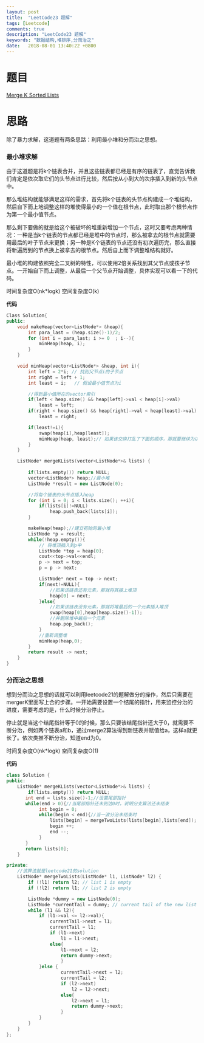```yaml
---
layout: post
title:  "LeetCode23 题解"
tags: [Leetcode]
comments: true
description: "LeetCode23 题解"
keywords: "数据结构,堆排序,分而治之"
date:   2018-08-01 13:40:22 +0800
---
```



# 题目 

[Merge K Sorted Lists](https://leetcode.com/problems/merge-k-sorted-lists/)


# 思路

除了暴力求解，这道题有两条思路：利用最小堆和分而治之思想。
<!--more-->
### 最小堆求解

由于这道题是将k个链表合并，并且这些链表都已经是有序的链表了，直觉告诉我们肯定是依次取它们的头节点进行比较，然后按从小到大的次序插入到新的头节点中。

那么堆结构就能够满足这样的需求，首先将k个链表的头节点构建成一个堆结构，然后自下而上地调整这样的堆使得最小的一个值在根节点，此时取出那个根节点作为第一个最小值节点。

那么剩下要做的就是给这个被破坏的堆重新增加一个节点，这时又要考虑两种情况：一种是当k个链表的节点都已经是堆中的节点时，那么被拿去的根节点就需要用最后的叶子节点来更换；另一种是K个链表的节点还没有初次遍历完，那么直接将新遍历到的节点换上被拿去的根节点。然后自上而下调整堆结构就好。

最小堆的构建依照完全二叉树的特性，可以使用2倍关系找到其父节点或孩子节点。一开始自下而上调整，从最后一个父节点开始调整，具体实现可以看一下的代码。

时间复杂度O(nk*logk)
空间复杂度O(k)

**代码**

```c++
Class Solution{
public:
    void makeHeap(vector<ListNode*> &heap){
        int para_last = (heap.size()-1)/2;
        for (int i = para_last; i >= 0  ; i--){
            minHeap(heap, i);
        }
    }

    void minHeap(vector<ListNode*> &heap, int i){
        int left = 2*i; // 找到父节点i的子节点
        int right = left + 1;
        int least = i;   // 假设最小值节点为i

        //得到最小值所在的vector索引
        if(left < heap.size() && heap[left]->val < heap[i]->val)
            least = left;
        if(right < heap.size() && heap[right]->val < heap[least]->val)
            least = right;

        if(least!=i){
            swap(heap[i],heap[least]);
            minHeap(heap, least);// 如果该交换打乱了下面的顺序，那就要继续为以下的进行堆排序。
        }
    }

    ListNode* mergeKLists(vector<ListNode*>& lists) {
        
        if(lists.empty()) return NULL;
        vector<ListNode*> heap;//最小堆
        ListNode *result = new ListNode(0);

        //将每个链表的头节点插入heap
        for (int i = 0; i < lists.size(); ++i){
            if(lists[i]!=NULL)
                heap.push_back(lists[i]);
        }

        makeHeap(heap);//建立初始的最小堆
        ListNode *p = result;
        while(!heap.empty()){
            // 将堆顶插入到p中
            ListNode *top = heap[0];
            cout<<top->val<<endl;
            p -> next = top;
            p = p -> next;

            ListNode* next = top -> next;
            if(next!=NULL){
                //如果该链表还有元素，那就将其接上堆顶
                heap[0] = next;
            }else{
                //如果该链表没有元素，那就将堆最后的一个元素插入堆顶
                swap(heap[0],heap[heap.size()-1]);
                //并删除堆中最后一个元素
                heap.pop_back();
            }
            //重新调整堆
            minHeap(heap,0);
        }
        return result -> next;
    }
}
```

### 分而治之思想

想到分而治之思想的话就可以利用leetcode21的题解做分的操作，然后只需要在mergerK里面写上合的步骤。一开始需要设置一个结尾的指针，用来监控分治的进度，需要考虑的是，什么时候分治停止。

停止就是当这个结尾指针等于0的时候，那么只要该结尾指针还大于0，就需要不断分治，例如两个链表a和b，通过merge2算法得到新链表并赋值给a，这样a就更长了。依次类推不断分治，知道end为0。


时间复杂度O(nk*logk)
空间复杂度O(1)

**代码**

```c++
class Solution {
public:
    ListNode* mergeKLists(vector<ListNode*>& lists) {
        if(lists.empty()) return NULL;
       int end = lists.size()-1;//设置尾部指针
       while(end > 0){//当尾部指针还未到达0时，说明分支算法还未结束
            int begin = 0;
            while(begin < end){//当一波分治未结束时
                lists[begin] = mergeTwoLists(lists[begin],lists[end]);
                begin ++;
                end --;
            }
       }
       return lists[0];
    }

private:
    //该算法就是leetcode21的solution
    ListNode* mergeTwoLists(ListNode* l1, ListNode* l2) {
        if (!l1) return l2; // list 1 is empty
        if (!l2) return l1; // list 2 is empty

        ListNode *dummy = new ListNode(0);
        ListNode *currentTail = dummy; // current tail of the new list
        while (l1 && l2){
            if (l1->val <= l2->val){
                currentTail->next = l1;
                currentTail = l1;
                if (l1->next)
                    l1 = l1->next;
                else{
                    l1->next = l2;
                    return dummy->next;
                    }
            }else {
                    currentTail->next = l2;
                    currentTail = l2;
                    if (l2->next)
                        l2 = l2->next;
                    else{
                        l2->next = l1;
                        return dummy->next;
                    }
            }
        }
    }
};

```